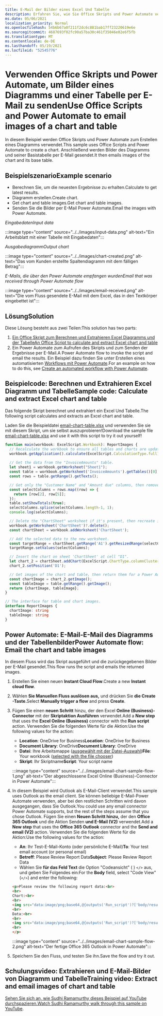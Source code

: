 ```yaml
---
title: E-Mail der Bilder eines Excel Und Tabelle
description: Erfahren Sie, wie Sie Office Skripts und Power Automate verwenden, um die Bilder eines Diagramms und einer Tabelle Excel zu extrahieren und per E-Mail zu senden.
ms.date: 05/06/2021
localization_priority: Normal
ms.openlocfilehash: 54b6b67a0f211f2dc6c881bab17ff23220619e6e
ms.sourcegitcommit: 4687693f02fc90a57ba30c461f35046e02e6f5fb
ms.translationtype: MT
ms.contentlocale: de-DE
ms.lasthandoff: 05/19/2021
ms.locfileid: "52545776"
---
```

# <a name="use-office-scripts-and-power-automate-to-email-images-of-a-chart-and-table"></a><span data-ttu-id="f94d7-103">Verwenden Office Skripts und Power Automate, um Bilder eines Diagramms und einer Tabelle per E-Mail zu senden</span><span class="sxs-lookup"><span data-stu-id="f94d7-103">Use Office Scripts and Power Automate to email images of a chart and table</span></span>

<span data-ttu-id="f94d7-104">In diesem Beispiel werden Office Skripts und Power Automate zum Erstellen eines Diagramms verwendet.</span><span class="sxs-lookup"><span data-stu-id="f94d7-104">This sample uses Office Scripts and Power Automate to create a chart.</span></span> <span data-ttu-id="f94d7-105">Anschließend werden Bilder des Diagramms und seiner Basistabelle per E-Mail gesendet.</span><span class="sxs-lookup"><span data-stu-id="f94d7-105">It then emails images of the chart and its base table.</span></span>

## <a name="example-scenario"></a><span data-ttu-id="f94d7-106">Beispielszenario</span><span class="sxs-lookup"><span data-stu-id="f94d7-106">Example scenario</span></span>

* <span data-ttu-id="f94d7-107">Berechnen Sie, um die neuesten Ergebnisse zu erhalten.</span><span class="sxs-lookup"><span data-stu-id="f94d7-107">Calculate to get latest results.</span></span>
* <span data-ttu-id="f94d7-108">Diagramm erstellen.</span><span class="sxs-lookup"><span data-stu-id="f94d7-108">Create chart.</span></span>
* <span data-ttu-id="f94d7-109">Get chart and table images.</span><span class="sxs-lookup"><span data-stu-id="f94d7-109">Get chart and table images.</span></span>
* <span data-ttu-id="f94d7-110">Senden Sie die Bilder per E-Mail Power Automate.</span><span class="sxs-lookup"><span data-stu-id="f94d7-110">Email the images with Power Automate.</span></span>

<span data-ttu-id="f94d7-111">_Eingabedaten_</span><span class="sxs-lookup"><span data-stu-id="f94d7-111">_Input data_</span></span>

:::image type="content" source="../../images/input-data.png" alt-text="Ein Arbeitsblatt mit einer Tabelle mit Eingabedaten":::

<span data-ttu-id="f94d7-113">_Ausgabediagramm_</span><span class="sxs-lookup"><span data-stu-id="f94d7-113">_Output chart_</span></span>

:::image type="content" source="../../images/chart-created.png" alt-text="Das vom Kunden erstellte Spaltendiagramm mit dem fälligen Betrag":::

<span data-ttu-id="f94d7-115">_E-Mails, die über den Power Automate empfangen wurden_</span><span class="sxs-lookup"><span data-stu-id="f94d7-115">_Email that was received through Power Automate flow_</span></span>

:::image type="content" source="../../images/email-received.png" alt-text="Die vom Fluss gesendete E-Mail mit dem Excel, das in den Textkörper eingebettet ist":::

## <a name="solution"></a><span data-ttu-id="f94d7-117">Lösung</span><span class="sxs-lookup"><span data-stu-id="f94d7-117">Solution</span></span>

<span data-ttu-id="f94d7-118">Diese Lösung besteht aus zwei Teilen:</span><span class="sxs-lookup"><span data-stu-id="f94d7-118">This solution has two parts:</span></span>

1. [<span data-ttu-id="f94d7-119">Ein Office Skript zum Berechnen und Extrahieren Excel Diagramms und der Tabelle</span><span class="sxs-lookup"><span data-stu-id="f94d7-119">An Office Script to calculate and extract Excel chart and table</span></span>](#sample-code-calculate-and-extract-excel-chart-and-table)
1. <span data-ttu-id="f94d7-120">Ein Power Automate zum Aufrufen des Skripts und zum Senden der Ergebnisse per E-Mail.</span><span class="sxs-lookup"><span data-stu-id="f94d7-120">A Power Automate flow to invoke the script and email the results.</span></span> <span data-ttu-id="f94d7-121">Ein Beispiel dazu finden Sie unter Erstellen eines automatisierten [Workflows mit Power Automate](../../tutorials/excel-power-automate-returns.md#create-an-automated-workflow-with-power-automate).</span><span class="sxs-lookup"><span data-stu-id="f94d7-121">For an example on how to do this, see [Create an automated workflow with Power Automate](../../tutorials/excel-power-automate-returns.md#create-an-automated-workflow-with-power-automate).</span></span>

## <a name="sample-code-calculate-and-extract-excel-chart-and-table"></a><span data-ttu-id="f94d7-122">Beispielcode: Berechnen und Extrahieren Excel Diagramm und Tabelle</span><span class="sxs-lookup"><span data-stu-id="f94d7-122">Sample code: Calculate and extract Excel chart and table</span></span>

<span data-ttu-id="f94d7-123">Das folgende Skript berechnet und extrahiert ein Excel Und Tabelle.</span><span class="sxs-lookup"><span data-stu-id="f94d7-123">The following script calculates and extracts an Excel chart and table.</span></span>

<span data-ttu-id="f94d7-124">Laden Sie die Beispieldatei <a href="email-chart-table.xlsx">email-chart-table.xlsx</a> und verwenden Sie sie mit diesem Skript, um sie selbst auszuprobieren!</span><span class="sxs-lookup"><span data-stu-id="f94d7-124">Download the sample file <a href="email-chart-table.xlsx">email-chart-table.xlsx</a> and use it with this script to try it out yourself!</span></span>

```TypeScript
function main(workbook: ExcelScript.Workbook): ReportImages {
  // Recalculate the workbook to ensure all tables and charts are updated.
  workbook.getApplication().calculate(ExcelScript.CalculationType.full);
  
  // Get the data from the "InvoiceAmounts" table.
  let sheet1 = workbook.getWorksheet("Sheet1");
  const table = workbook.getWorksheet('InvoiceAmounts').getTables()[0];
  const rows = table.getRange().getTexts();

  // Get only the "Customer Name" and "Amount due" columns, then remove the "Total" row.
  const selectColumns = rows.map((row) => {
    return [row[2], row[5]];
  });
  table.setShowTotals(true);
  selectColumns.splice(selectColumns.length-1, 1);
  console.log(selectColumns);

  // Delete the "ChartSheet" worksheet if it's present, then recreate it.
  workbook.getWorksheet('ChartSheet')?.delete();
  const chartSheet = workbook.addWorksheet('ChartSheet');

  // Add the selected data to the new worksheet.
  const targetRange = chartSheet.getRange('A1').getResizedRange(selectColumns.length-1, selectColumns[0].length-1);
  targetRange.setValues(selectColumns);

  // Insert the chart on sheet 'ChartSheet' at cell "D1".
  let chart_2 = chartSheet.addChart(ExcelScript.ChartType.columnClustered, targetRange);
  chart_2.setPosition('D1');

  // Get images of the chart and table, then return them for a Power Automate flow.
  const chartImage = chart_2.getImage();
  const tableImage = table.getRange().getImage();
  return {chartImage, tableImage};
}

// The interface for table and chart images.
interface ReportImages {
  chartImage: string
  tableImage: string
}
```

## <a name="power-automate-flow-email-the-chart-and-table-images"></a><span data-ttu-id="f94d7-125">Power Automate: E-Mail-E-Mail des Diagramms und der Tabellenbilder</span><span class="sxs-lookup"><span data-stu-id="f94d7-125">Power Automate flow: Email the chart and table images</span></span>

<span data-ttu-id="f94d7-126">In diesem Fluss wird das Skript ausgeführt und die zurückgegebenen Bilder per E-Mail gesendet.</span><span class="sxs-lookup"><span data-stu-id="f94d7-126">This flow runs the script and emails the returned images.</span></span>

1. <span data-ttu-id="f94d7-127">Erstellen Sie einen neuen **Instant Cloud Flow**.</span><span class="sxs-lookup"><span data-stu-id="f94d7-127">Create a new **Instant cloud flow**.</span></span>
1. <span data-ttu-id="f94d7-128">Wählen **Sie Manuellen Fluss auslösen aus,** und drücken Sie **die Create -Taste.**</span><span class="sxs-lookup"><span data-stu-id="f94d7-128">Select **Manually trigger a flow** and press **Create**.</span></span>
1. <span data-ttu-id="f94d7-129">Fügen Sie einen **neuen Schritt** hinzu, der den Excel **Online (Business)-Connector** mit der **Skriptaktion Ausführen** verwendet.</span><span class="sxs-lookup"><span data-stu-id="f94d7-129">Add a **New step** that uses the **Excel Online (Business)** connector with the **Run script** action.</span></span> <span data-ttu-id="f94d7-130">Verwenden Sie die folgenden Werte für die Aktion:</span><span class="sxs-lookup"><span data-stu-id="f94d7-130">Use the following values for the action:</span></span>
    * <span data-ttu-id="f94d7-131">**Location**: OneDrive for Business</span><span class="sxs-lookup"><span data-stu-id="f94d7-131">**Location**: OneDrive for Business</span></span>
    * <span data-ttu-id="f94d7-132">**Document Library**: OneDrive</span><span class="sxs-lookup"><span data-stu-id="f94d7-132">**Document Library**: OneDrive</span></span>
    * <span data-ttu-id="f94d7-133">**Datei**: Ihre Arbeitsmappe ([ausgewählt mit der Datei-Auswahl](../../testing/power-automate-troubleshooting.md#select-workbooks-with-the-file-browser-control))</span><span class="sxs-lookup"><span data-stu-id="f94d7-133">**File**: Your workbook ([selected with the file chooser](../../testing/power-automate-troubleshooting.md#select-workbooks-with-the-file-browser-control))</span></span>
    * <span data-ttu-id="f94d7-134">**Skript**: Ihr Skriptname</span><span class="sxs-lookup"><span data-stu-id="f94d7-134">**Script**: Your script name</span></span>

    :::image type="content" source="../../images/email-chart-sample-flow-1.png" alt-text="Der abgeschlossene Excel Online (Business)-Connector in Power Automate":::
1. <span data-ttu-id="f94d7-136">In diesem Beispiel wird Outlook als E-Mail-Client verwendet.</span><span class="sxs-lookup"><span data-stu-id="f94d7-136">This sample uses Outlook as the email client.</span></span> <span data-ttu-id="f94d7-137">Sie können beliebige E-Mail-Power Automate verwenden, aber bei den restlichen Schritten wird davon ausgegangen, dass Sie Outlook.</span><span class="sxs-lookup"><span data-stu-id="f94d7-137">You could use any email connector Power Automate supports, but the rest of the steps assume that you chose Outlook.</span></span> <span data-ttu-id="f94d7-138">Fügen Sie einen **Neuen Schritt hinzu,** der den **Office 365 Outlook** und die Aktion Senden **und E-Mail (V2)** verwendet.</span><span class="sxs-lookup"><span data-stu-id="f94d7-138">Add a **New step** that uses the **Office 365 Outlook** connector and the **Send and email (V2)** action.</span></span> <span data-ttu-id="f94d7-139">Verwenden Sie die folgenden Werte für die Aktion:</span><span class="sxs-lookup"><span data-stu-id="f94d7-139">Use the following values for the action:</span></span>
    * <span data-ttu-id="f94d7-140">**An**: Ihr Test-E-Mail-Konto (oder persönliche E-Mail)</span><span class="sxs-lookup"><span data-stu-id="f94d7-140">**To**: Your test email account (or personal email)</span></span>
    * <span data-ttu-id="f94d7-141">**Betreff**: Please Review Report Data</span><span class="sxs-lookup"><span data-stu-id="f94d7-141">**Subject**: Please Review Report Data</span></span>
    * <span data-ttu-id="f94d7-142">Wählen Sie **für das Feld Text** die Option "Codeansicht" ( ) `</>` aus, und geben Sie Folgendes ein:</span><span class="sxs-lookup"><span data-stu-id="f94d7-142">For the **Body** field, select "Code View" (`</>`) and enter the following:</span></span>

    ```HTML
    <p>Please review the following report data:<br>
    <br>
    Chart:<br>
    <br>
    <img src="data:image/png;base64,@{outputs('Run_script')?['body/result/chartImage']}"/>
    <br>
    Data:<br>
    <br>
    <img src="data:image/png;base64,@{outputs('Run_script')?['body/result/tableImage']}"/>
    <br>
    </p>
    ```

    :::image type="content" source="../../images/email-chart-sample-flow-2.png" alt-text="Der fertige Office 365 Outlook in Power Automate":::
1. <span data-ttu-id="f94d7-144">Speichern Sie den Fluss, und testen Sie ihn.</span><span class="sxs-lookup"><span data-stu-id="f94d7-144">Save the flow and try it out.</span></span>

## <a name="training-video-extract-and-email-images-of-chart-and-table"></a><span data-ttu-id="f94d7-145">Schulungsvideo: Extrahieren und E-Mail-Bilder von Diagramm und Tabelle</span><span class="sxs-lookup"><span data-stu-id="f94d7-145">Training video: Extract and email images of chart and table</span></span>

<span data-ttu-id="f94d7-146">[Sehen Sie sich an, wie Sudhi Ramamurthy dieses Beispiel auf YouTube durchspazieren.](https://youtu.be/152GJyqc-Kw)</span><span class="sxs-lookup"><span data-stu-id="f94d7-146">[Watch Sudhi Ramamurthy walk through this sample on YouTube](https://youtu.be/152GJyqc-Kw).</span></span>
